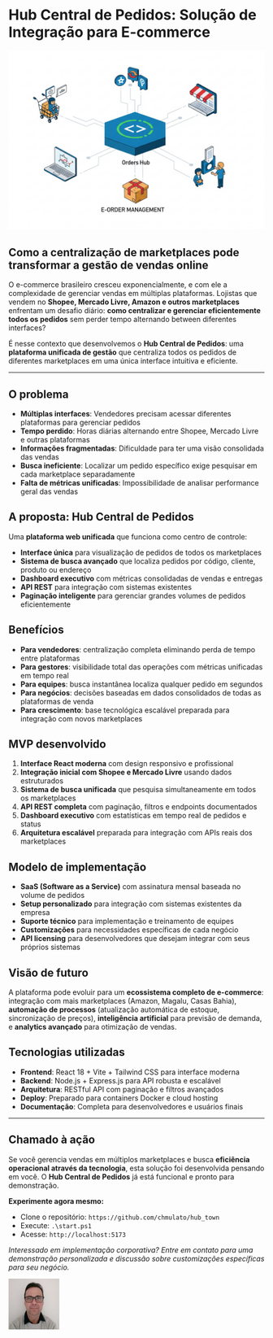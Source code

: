 # Hub Central de Pedidos: Solução de Integração para E-commerce

![Hub Central de Pedidos](/articles/assets/img/2025_09_28_IMAGE_001.png)

## Como a centralização de marketplaces pode transformar a gestão de vendas online

O e-commerce brasileiro cresceu exponencialmente, e com ele a complexidade de gerenciar vendas em múltiplas plataformas. Lojistas que vendem no **Shopee, Mercado Livre, Amazon e outros marketplaces** enfrentam um desafio diário: **como centralizar e gerenciar eficientemente todos os pedidos** sem perder tempo alternando between diferentes interfaces?

É nesse contexto que desenvolvemos o **Hub Central de Pedidos**: uma **plataforma unificada de gestão** que centraliza todos os pedidos de diferentes marketplaces em uma única interface intuitiva e eficiente.

---

## O problema

- **Múltiplas interfaces**: Vendedores precisam acessar diferentes plataformas para gerenciar pedidos
- **Tempo perdido**: Horas diárias alternando entre Shopee, Mercado Livre e outras plataformas
- **Informações fragmentadas**: Dificuldade para ter uma visão consolidada das vendas
- **Busca ineficiente**: Localizar um pedido específico exige pesquisar em cada marketplace separadamente
- **Falta de métricas unificadas**: Impossibilidade de analisar performance geral das vendas

## A proposta: Hub Central de Pedidos

Uma **plataforma web unificada** que funciona como centro de controle:

- **Interface única** para visualização de pedidos de todos os marketplaces
- **Sistema de busca avançado** que localiza pedidos por código, cliente, produto ou endereço
- **Dashboard executivo** com métricas consolidadas de vendas e entregas
- **API REST** para integração com sistemas existentes
- **Paginação inteligente** para gerenciar grandes volumes de pedidos eficientemente

## Benefícios

- **Para vendedores**: centralização completa eliminando perda de tempo entre plataformas
- **Para gestores**: visibilidade total das operações com métricas unificadas em tempo real
- **Para equipes**: busca instantânea localiza qualquer pedido em segundos
- **Para negócios**: decisões baseadas em dados consolidados de todas as plataformas de venda
- **Para crescimento**: base tecnológica escalável preparada para integração com novos marketplaces

## MVP desenvolvido

1. **Interface React moderna** com design responsivo e profissional
2. **Integração inicial com Shopee e Mercado Livre** usando dados estruturados
3. **Sistema de busca unificada** que pesquisa simultaneamente em todos os marketplaces
4. **API REST completa** com paginação, filtros e endpoints documentados
5. **Dashboard executivo** com estatísticas em tempo real de pedidos e status
6. **Arquitetura escalável** preparada para integração com APIs reais dos marketplaces

## Modelo de implementação

- **SaaS (Software as a Service)** com assinatura mensal baseada no volume de pedidos
- **Setup personalizado** para integração com sistemas existentes da empresa
- **Suporte técnico** para implementação e treinamento de equipes
- **Customizações** para necessidades específicas de cada negócio
- **API licensing** para desenvolvedores que desejam integrar com seus próprios sistemas

## Visão de futuro

A plataforma pode evoluir para um **ecossistema completo de e-commerce**: integração com mais marketplaces (Amazon, Magalu, Casas Bahia), **automação de processos** (atualização automática de estoque, sincronização de preços), **inteligência artificial** para previsão de demanda, e **analytics avançado** para otimização de vendas.

## Tecnologias utilizadas

- **Frontend**: React 18 + Vite + Tailwind CSS para interface moderna
- **Backend**: Node.js + Express.js para API robusta e escalável  
- **Arquitetura**: RESTful API com paginação e filtros avançados
- **Deploy**: Preparado para containers Docker e cloud hosting
- **Documentação**: Completa para desenvolvedores e usuários finais

---

## Chamado à ação

Se você gerencia vendas em múltiplos marketplaces e busca **eficiência operacional através da tecnologia**, esta solução foi desenvolvida pensando em você. O **Hub Central de Pedidos** já está funcional e pronto para demonstração.

**Experimente agora mesmo:**
- Clone o repositório: `https://github.com/chmulato/hub_town`
- Execute: `.\start.ps1`
- Acesse: `http://localhost:5173`

*Interessado em implementação corporativa? Entre em contato para uma demonstração personalizada e discussão sobre customizações específicas para seu negócio.*

[![Christian Mulato](/articles/assets/img/foto_chri.jpg)](https://www.linkedin.com/in/chmulato/)

